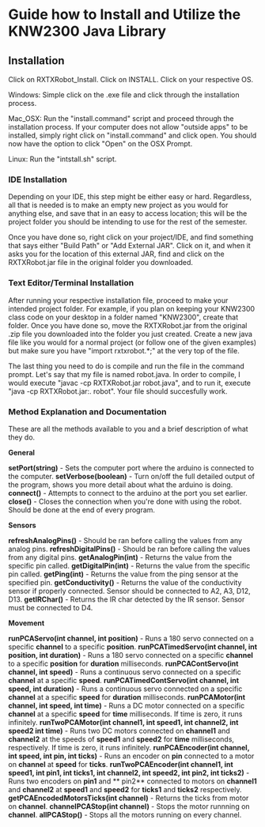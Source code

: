 # Guide how to Install and Utilize the KNW2300 Java Library

## Installation

Click on RXTXRobot_Install. Click on INSTALL. Click on your respective OS.

Windows: Simple click on the .exe file and click through the installation process.

Mac_OSX: Run the "install.command" script and proceed through the installation process. If your computer does not allow "outside apps" to be installed, simply right click on "install.command" and click open. You should now have the option to click "Open" on the OSX Prompt.

Linux: Run the "intstall.sh" script.

### IDE Installation

Depending on your IDE, this step might be either easy or hard. Regardless, all that is needed is to make an empty new project as you would for anything else, and save that in an easy to access location; this will be the project folder you should be intending to use for the rest of the semester.

Once you have done so, right click on your project/IDE, and find something that says either "Build Path" or "Add External JAR". Click on it, and when it asks you for the location of this external JAR, find and click on the RXTXRobot.jar file in the original folder you downloaded. 

### Text Editor/Terminal Installation

After running your respective installation file, proceed to make your intended project folder. For example, if you plan on keeping your KNW2300 class code on your desktop in a folder named "KNW2300", create that folder. Once you have done so, move the RXTXRobot.jar from the original .zip file you downloaded into the folder you just created. Create a new java file like you would for a normal project (or follow one of the given examples) but make sure you have "import rxtxrobot.\*;" at the very top of the file.

The last thing you need to do is compile and run the file in the command prompt. Let's say that my file is named robot.java. In order to compile, I would execute "javac -cp RXTXRobot.jar robot.java", and to run it, execute "java -cp RXTXRobot.jar:. robot". Your file should succesfully work.

### Method Explanation and Documentation

These are all the methods available to you and a brief description of what they do.

**General**

**setPort(string)** - Sets the computer port where the arduino is connected to the computer.
**setVerbose(boolean)** - Turn on/off the full detailed output of the program, shows you more detail about what the arduino is doing.
**connect()** - Attempts to connect to the arduino at the port you set earlier.
**close()** - Closes the connection when you're done with using the robot. Should be done at the end of every program.

**Sensors**

**refreshAnalogPins()** - Should be ran before calling the values from any analog pins.
**refreshDigitalPins()** - Should be ran before calling the values from any digital pins. 
**getAnalogPin(int)** - Returns the value from the specific pin called.
**getDigitalPin(int)** - Returns the value from the specific pin called. 
**getPing(int)** - Returns the value from the ping sensor at the specified pin. 
**getConductivity()** - Returns the value of the conductivity sensor if properly connected. Sensor should be connected to A2, A3, D12, D13.
**getIRChar()** - Returns the IR char detected by the IR sensor. Sensor must be connected to D4.

**Movement**

**runPCAServo(int channel, int position)** - Runs a 180 servo connected on a specific **channel** to a specific **position**.
**runPCATimedServo(int channel, int position, int duration)** - Runs a 180 servo connected on a specific **channel** to a specific **position** for **duration** milliseconds.
**runPCAContServo(int channel, int speed)** - Runs a continuous servo connected on a specific **channel** at a specific **speed**.
**runPCATimedContServo(int channel, int speed, int duration)** - Runs a continuous servo connected on a specific **channel** at a specific **speed** for **duration** milliseconds.
**runPCAMotor(int channel, int speed, int time)** - Runs a DC motor connected on a specific **channel** at a specific **speed** for **time** milliseconds. If time is zero, it runs infinitely.
**runTwoPCAMotor(int channel1, int speed1, int channel2, int speed2 int time)** - Runs two DC motors connected on **channel1** and **channel2** at the speeds of **speed1** and **speed2** for **time** milliseconds, respectively. If time is zero, it runs infinitely. 
**runPCAEncoder(int channel, int speed, int pin, int ticks)** - Runs an encoder on **pin** connected to a motor on **channel** at **speed** for **ticks**.
**runTwoPCAEncoder(int channel1, int speed1, int pin1, int ticks1, int channel2, int speed2, int pin2, int ticks2)** - Runs two encoders on **pin1** and ** pin2** connected to motors on **channel1** and **channel2** at **speed1** and **speed2** for **ticks1** and **ticks2** respectively.
**getPCAEncodedMotorsTicks(int channel)** - Returns the ticks from motor on **channel**.
**channelPCAStop(int channel)** - Stops the motor runnning on **channel**.
**allPCAStop()** - Stops all the motors running on every channel.











